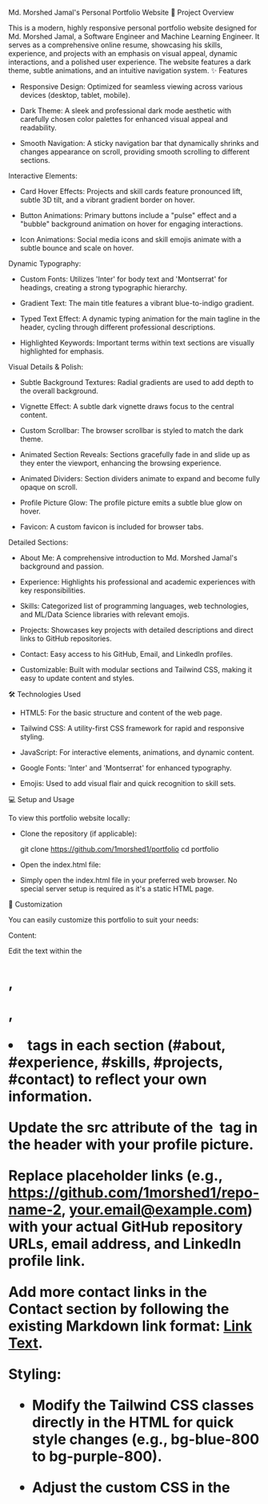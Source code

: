 Md. Morshed Jamal's Personal Portfolio Website
🚀 Project Overview

This is a modern, highly responsive personal portfolio website designed for Md. Morshed Jamal, a Software Engineer and Machine Learning Engineer. It serves as a comprehensive online resume, showcasing his skills, experience, and projects with an emphasis on visual appeal, dynamic interactions, and a polished user experience. The website features a dark theme, subtle animations, and an intuitive navigation system.
✨ Features

- Responsive Design: Optimized for seamless viewing across various devices (desktop, tablet, mobile).

- Dark Theme: A sleek and professional dark mode aesthetic with carefully chosen color palettes for enhanced visual appeal and readability.

- Smooth Navigation: A sticky navigation bar that dynamically shrinks and changes appearance on scroll, providing smooth scrolling to different sections.

Interactive Elements:

- Card Hover Effects: Projects and skill cards feature pronounced lift, subtle 3D tilt, and a vibrant gradient border on hover.

- Button Animations: Primary buttons include a "pulse" effect and a "bubble" background animation on hover for engaging interactions.

* Icon Animations: Social media icons and skill emojis animate with a subtle bounce and scale on hover.

Dynamic Typography:

- Custom Fonts: Utilizes 'Inter' for body text and 'Montserrat' for headings, creating a strong typographic hierarchy.

- Gradient Text: The main title features a vibrant blue-to-indigo gradient.

- Typed Text Effect: A dynamic typing animation for the main tagline in the header, cycling through different professional descriptions.

- Highlighted Keywords: Important terms within text sections are visually highlighted for emphasis.

Visual Details & Polish:

- Subtle Background Textures: Radial gradients are used to add depth to the overall background.

- Vignette Effect: A subtle dark vignette draws focus to the central content.

- Custom Scrollbar: The browser scrollbar is styled to match the dark theme.

- Animated Section Reveals: Sections gracefully fade in and slide up as they enter the viewport, enhancing the browsing experience.

* Animated Dividers: Section dividers animate to expand and become fully opaque on scroll.

* Profile Picture Glow: The profile picture emits a subtle blue glow on hover.

* Favicon: A custom favicon is included for browser tabs.

Detailed Sections:

- About Me: A comprehensive introduction to Md. Morshed Jamal's background and passion.

- Experience: Highlights his professional and academic experiences with key responsibilities.

- Skills: Categorized list of programming languages, web technologies, and ML/Data Science libraries with relevant emojis.

- Projects: Showcases key projects with detailed descriptions and direct links to GitHub repositories.

* Contact: Easy access to his GitHub, Email, and LinkedIn profiles.

* Customizable: Built with modular sections and Tailwind CSS, making it easy to update content and styles.

🛠️ Technologies Used

- HTML5: For the basic structure and content of the web page.

- Tailwind CSS: A utility-first CSS framework for rapid and responsive styling.

- JavaScript: For interactive elements, animations, and dynamic content.

- Google Fonts: 'Inter' and 'Montserrat' for enhanced typography.

- Emojis: Used to add visual flair and quick recognition to skill sets.

💻 Setup and Usage

To view this portfolio website locally:

- Clone the repository (if applicable):

  git clone https://github.com/1morshed1/portfolio
  cd portfolio

- Open the index.html file:

- Simply open the index.html file in your preferred web browser. No special server setup is required as it's a static HTML page.

🎨 Customization

You can easily customize this portfolio to suit your needs:

Content:

Edit the text within the <h1>, <p>, <li> tags in each section (#about, #experience, #skills, #projects, #contact) to reflect your own information.

Update the src attribute of the <img> tag in the header with your profile picture.

Replace placeholder links (e.g., https://github.com/1morshed1/repo-name-2, your.email@example.com) with your actual GitHub repository URLs, email address, and LinkedIn profile link.

Add more contact links in the Contact section by following the existing Markdown link format: [Link Text](URL).

Styling:

- Modify the Tailwind CSS classes directly in the HTML for quick style changes (e.g., bg-blue-800 to bg-purple-800).

- Adjust the custom CSS in the <style> block for more specific visual tweaks (e.g., changing background-color, border-color, transition properties, animation keyframes).

- Experiment with the .section-title::after, .card-hover, .btn-primary, and .social-icon-hover styles for different animation effects.

Sections:

- Add or remove entire sections as needed by copying or deleting the <section> blocks.

- Duplicate div elements within sections (e.g., experience-item, project-card) to add more entries.

📧 Contact

Feel free to connect with Md. Morshed Jamal through the following channels.

GitHub: [1morshed1](https://github.com/1morshed1)

Email: morshedfahim87@gmail.com

LinkedIn: [Md. Morshed Jamal](https://www.linkedin.com/in/morshed-jamal-a2ab66170/)
